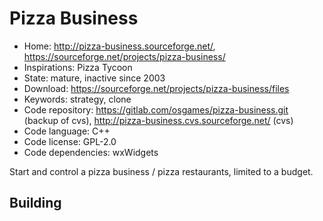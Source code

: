 # Pizza Business

- Home: http://pizza-business.sourceforge.net/, https://sourceforge.net/projects/pizza-business/
- Inspirations: Pizza Tycoon
- State: mature, inactive since 2003
- Download: https://sourceforge.net/projects/pizza-business/files
- Keywords: strategy, clone
- Code repository: https://gitlab.com/osgames/pizza-business.git (backup of cvs), http://pizza-business.cvs.sourceforge.net/ (cvs)
- Code language: C++
- Code license: GPL-2.0
- Code dependencies: wxWidgets

Start and control a pizza business / pizza restaurants, limited to a budget.

## Building
